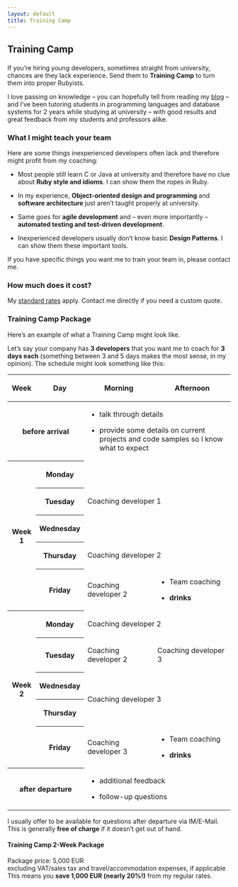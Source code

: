 ```yaml
---
layout: default
title: Training Camp
---
```


<div class="content_box span-24">
<div class="content_wrapper">
<h2>

Training Camp

</h2>
<div class="content">
<p>

If you’re hiring young developers, sometimes straight from university,
chances are they lack experience. Send them to **Training Camp** to turn
them into proper Rubyists.

</p>
<p>

I love passing on knowledge – you can hopefully tell from reading my
<a href="/blog">blog</a> – and I’ve been tutoring students in
programming languages and database systems for 2 years while studying at
university – with good results and great feedback from my students and
professors alike.

</p>
<h3>

What I might teach your team

</h3>
<p>

Here are some things inexperienced developers often lack and therefore
might profit from my coaching:

</p>
<ul class="bullets">
<li>

Most people still learn C or Java at university and therefore have no
clue about **Ruby style and idioms**. I can show them the ropes in Ruby.

</li>
<li>

In my experience, **Object-oriented design and programming** and
**software architecture** just aren’t taught properly at university.

</li>
<li>

Same goes for **agile development** and – even more importantly –
**automated testing and test-driven development**.

</li>
<li>

Inexperienced developers usually don’t know basic **Design Patterns**. I
can show them these important tools.

</li>
</ul>
<p>

If you have specific things you want me to train your team in, please
contact me.

</p>
<h3>

How much does it cost?

</h3>
<p>

My <a href="/rates">standard rates</a> apply. Contact me directly if you
need a custom quote.

</p>
<h3>

Training Camp Package

</h3>
<p>

Here’s an example of what a Training Camp might look like.

</p>
<p>

Let’s say your company has **3 developers** that you want me to coach
for **3 days each** (something between 3 and 5 days makes the most
sense, in my opinion). The schedule might look something like this:

</p>
<table>
<tbody>
<tr>
<th colspan="2" scope="row">

before arrival

</th>
<td colspan="2">
<ul class="no_bullets">
<li>

talk through details

</li>
<li>

provide some details on current projects and code samples so I know what
to expect

</li>
</ul>
</td>
</tr>
<tr>
<th rowspan="5" scope="row">

Week 1

</th>
<th scope="row">

Monday

</th>
<td colspan="2" rowspan="3">

Coaching developer 1

</td>
</tr>
<tr>
<th scope="row">

Tuesday

</th>
</tr>
<tr>
<th scope="row">

Wednesday

</th>
</tr>
<tr>
<th scope="row">

Thursday

</th>
<td colspan="2">

Coaching developer 2

</td>
</tr>
<tr>
<th scope="row">

Friday

</th>
<td>

Coaching developer 2

</td>
<td>
<ul class="no_bullets">
<li>

Team coaching

</li>
<li>

**drinks**

</li>
</ul>
</td>
</tr>
<tr>
<th rowspan="5" scope="row">

Week 2

</th>
<th scope="row">

Monday

</th>
<td colspan="2">

Coaching developer 2

</td>
</tr>
<tr>
<th scope="row">

Tuesday

</th>
<td>

Coaching developer 2

</td>
<td>

Coaching developer 3

</td>
</tr>
<tr>
<th scope="row">

Wednesday

</th>
<td colspan="2" rowspan="2">

Coaching developer 3

</td>
</tr>
<tr>
<th scope="row">

Thursday

</th>
</tr>
<tr>
<th scope="row">

Friday

</th>
<td>

Coaching developer 3

</td>
<td>
<ul class="no_bullets">
<li>

Team coaching

</li>
<li>

**drinks**

</li>
</ul>
</td>
</tr>
<tr>
<th colspan="2" scope="row">

after departure

</th>
<td colspan="2">
<ul class="no_bullets">
<li>

additional feedback

</li>
<li>

follow-up questions

</li>
</ul>
</td>
</tr>
</tbody>
<thead>
<tr>
<th>

Week

</th>
<th>

Day

</th>
<th>

Morning

</th>
<th>

Afternoon

</th>
</tr>
</thead>
</table>
<p>

I usually offer to be available for questions after departure via
IM/E-Mail. This is generally **free of charge** if it doesn’t get out of
hand.

</p>
<div class="package">
<h4>

Training Camp 2-Week Package

</h4>

<span class="price">Package price: 5,000 EUR</span>  
<span class="notes">excluding VAT/sales tax and travel/accommodation
expenses, if applicable</span>  
<span class="discount">This means you **save 1,000 EUR (nearly 20%!)**
from my regular rates.</span>

</div>
</div>
</div>
</div>
